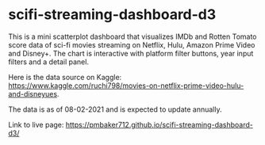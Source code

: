 # scifi-streaming-dashboard-d3

This is a mini scatterplot dashboard that visualizes IMDb and Rotten Tomato score data of sci-fi movies streaming on Netflix, Hulu, Amazon Prime Video and Disney+. 
The chart is interactive with platform filter buttons, year input filters and a detail panel.

Here is the data source on Kaggle: https://www.kaggle.com/ruchi798/movies-on-netflix-prime-video-hulu-and-disneyues.

The data is as of 08-02-2021 and is expected to update annually.

Link to live page: https://pmbaker712.github.io/scifi-streaming-dashboard-d3/
